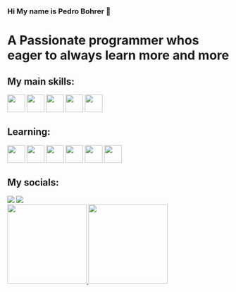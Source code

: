 ### Hi My name is Pedro Bohrer 🚀
# A Passionate programmer whos eager to always learn more and more

## My main skills:
<img src="https://cdn.jsdelivr.net/gh/devicons/devicon/icons/javascript/javascript-original.svg"  width="40" height="40"/> <img src="https://cdn.jsdelivr.net/gh/devicons/devicon/icons/html5/html5-original.svg"  width="40" height="40"/> <img src="https://cdn.jsdelivr.net/gh/devicons/devicon/icons/css3/css3-original.svg"  width="40" height="40"/> <img src="https://cdn.jsdelivr.net/gh/devicons/devicon/icons/git/git-original.svg"  width="40" height="40"/> <img src="https://cdn.jsdelivr.net/gh/devicons/devicon/icons/github/github-original.svg"  width="40" height="40"/>

## Learning:
<img src="https://cdn.jsdelivr.net/gh/devicons/devicon/icons/nodejs/nodejs-original.svg"  width="40" height="40"/> <img src="https://cdn.jsdelivr.net/gh/devicons/devicon/icons/react/react-original.svg"  width="40" height="40"/> <img src="https://cdn.jsdelivr.net/gh/devicons/devicon/icons/python/python-original.svg"  width="40" height="40"/> <img src="https://cdn.jsdelivr.net/gh/devicons/devicon/icons/angularjs/angularjs-original.svg"  width="40" height="40"/> <img src="https://cdn.jsdelivr.net/gh/devicons/devicon/icons/csharp/csharp-original.svg"  width="40" height="40"/> <img src="https://cdn.jsdelivr.net/gh/devicons/devicon/icons/unity/unity-original.svg" width="40" height="40" />
          


## My socials:
<div>
<a href = "mailto:pedrombohrer@gmail.com"><img loading="lazy" src="https://img.shields.io/badge/Gmail-D14836?style=for-the-badge&logo=gmail&logoColor=white" target="_blank"></a>
<a href="https://www.linkedin.com/in/pedrobohrerdev" target="_blank"><img loading="lazy" src="https://img.shields.io/badge/-LinkedIn-%230077B5?style=for-the-badge&logo=linkedin&logoColor=white" target="_blank"></a>   
</div>

<div>
<a href="https://github.com/pedro-bohrer">
<img loading="lazy" height="180em" src="https://github-readme-stats.vercel.app/api/top-langs/?username=pedro-bohrer&layout=compact&langs_count=7&theme=dracula"/>
<img loading="lazy" height="180em" src="https://github-readme-stats.vercel.app/api?username=pedro-bohrer&show_icons=true&theme=dracula&include_all_commits=true&count_private=true"/>
</div>
